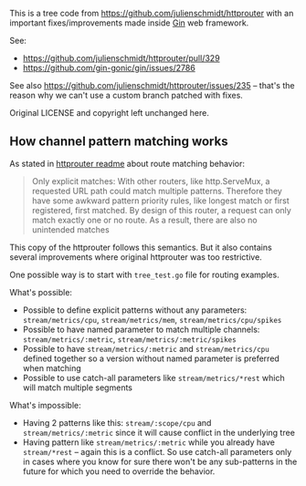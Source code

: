 This is a tree code from https://github.com/julienschmidt/httprouter with an important fixes/improvements made inside [Gin](https://github.com/gin-gonic/gin) web framework.

See:

- https://github.com/julienschmidt/httprouter/pull/329
- https://github.com/gin-gonic/gin/issues/2786

See also https://github.com/julienschmidt/httprouter/issues/235 – that's the reason why we can't use a custom branch patched with fixes.

Original LICENSE and copyright left unchanged here.

## How channel pattern matching works

As stated in [httprouter readme](https://github.com/julienschmidt/httprouter#features) about route matching behavior:

> Only explicit matches: With other routers, like http.ServeMux, a requested URL path could match multiple patterns. Therefore they have some awkward pattern priority rules, like longest match or first registered, first matched. By design of this router, a request can only match exactly one or no route. As a result, there are also no unintended matches

This copy of the httprouter follows this semantics. But it also contains several improvements where original httprouter was too restrictive.

One possible way is to start with `tree_test.go` file for routing examples.

What's possible:

- Possible to define explicit patterns without any parameters: `stream/metrics/cpu`, `stream/metrics/mem`, `stream/metrics/cpu/spikes`
- Possible to have named parameter to match multiple channels: `stream/metrics/:metric`, `stream/metrics/:metric/spikes`
- Possible to have `stream/metrics/:metric` and `stream/metrics/cpu` defined together so a version without named parameter is preferred when matching
- Possible to use catch-all parameters like `stream/metrics/*rest` which will match multiple segments

What's impossible:

- Having 2 patterns like this: `stream/:scope/cpu` and `stream/metrics/:metric` since it will cause conflict in the underlying tree
- Having pattern like `stream/metrics/:metric` while you already have `stream/*rest` – again this is a conflict. So use catch-all parameters only in cases where you know for sure there won't be any sub-patterns in the future for which you need to override the behavior.
